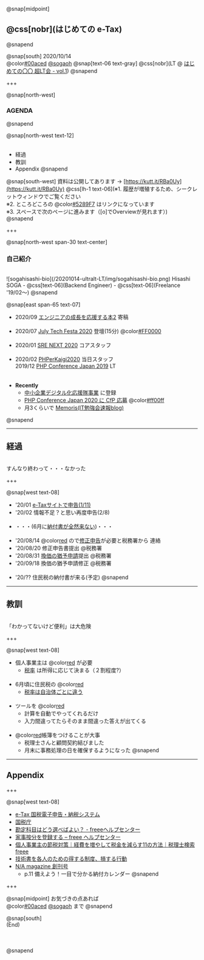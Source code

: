 @snap[midpoint]
## @css[nobr](はじめての e-Tax)
@snapend

@snap[south]
2020/10/14<br>
@color[#00aced](@fa[twitter-square]) [@sogaoh](http://twitter.com/sogaoh)
@snap[text-06 text-gray]
@css[nobr](LT @ [はじめての〇〇 超LT会 - vol.1](https://rakus.connpass.com/event/188470/))
@snapend


+++

@snap[north-west]
### AGENDA
@snapend

@snap[north-west text-12]
<br><br>
- 経過
- 教訓
- Appendix
@snapend

@snap[south-west]
資料は公開してあります -> [https://kutt.it/RBa0Uy](https://kutt.it/RBa0Uy)
@css[lh-1 text-06](※1. 履歴が増殖するため、シークレットウィンドウでご覧ください<br>※2. ところどころの @color[#5289F7](水色の文字) はリンクになっています<br>※3. スペースで次のページに進みます（[o]でOverviewが見れます）)
<br>
@snapend


+++

@snap[north-west span-30 text-center]
### 自己紹介
<br>
![sogahisashi-bio](/20201014-ultralt-LT/img/sogahisashi-bio.png)  
Hisashi SOGA  
- @css[text-06](Backend Engineer)
- @css[text-06](Freelance '19/02〜)
@snapend

@snap[east span-65 text-07]
<br>
- 2020/09 [エンジニアの成長を応援する本2](https://techbookfest.org/product/71750011) 寄稿<br><br>
- 2020/07 [July Tech Festa 2020](https://sogaoh.hatenablog.com/entry/2020/07/25/233956) 登壇(15分) @color[#FF0000](@fa[youtube-play]) <!-- https://www.youtube.com/channel/UCKLoUvohjwyohYzKTRyeUBQ/videos --><br><br>
- 2020/01 [SRE NEXT 2020](https://sogaoh.hatenablog.com/entry/2020/01/27/083113) コアスタッフ<br><br>
- 2020/02 [PHPerKaigi2020](https://sogaoh.hatenablog.com/entry/2020/02/11/180000) 当日スタッフ<br>2019/12 [PHP Conference Japan 2019](https://sogaoh.hatenablog.com/entry/2019/12/02/100752) LT<br><br><br>
- **Recently** 
    - [中小企業デジタル化応援隊事業](https://digitalization-support.jp/) に登録
    - [PHP Conference Japan 2020 に CfP 応募](https://fortee.jp/phpcon-2020/proposal?q=sogaoh) @color[#ff00ff](@fa[star])
    - 月3くらいで [Memoris(IT勉強会速報blog)](https://sogaoh.hatenablog.com/) 

@snapend


--- 

## 経過
<br>
すんなり終わって・・・なかった


+++

@snap[west text-08]
- '20/01 [e-Taxサイトで申告(1/11)](https://www.ant-in-giant.work/posts/2020/01/12/1/)
- '20/02 情報不足？と思い再度申告(2/8)<br><br>
- ・・・(6月に[納付書が全然来ない](https://allabout.co.jp/gm/gc/472890/))・・・<br><br>
- '20/08/14 @color[red](おかしい) ので[修正申告](https://www.nta.go.jp/taxes/shiraberu/taxanswer/shotoku/2026.htm)が必要と税務署から 連絡
- '20/08/20 修正申告書提出 @税務署
- '20/08/31 [換価の猶予申請](https://www.nta.go.jp/taxes/nozei/nofu/24200039.htm)提出 @税務署
- '20/09/18 換価の猶予申請修正 @税務署<br><br>
- '20/?? 住民税の納付書が来る(予定)
@snapend


--- 

## 教訓
<br>
「わかってないけど便利」は大危険


+++

@snap[west text-08]
- 個人事業主は @color[red](所得税貯蓄) が必要
   - [税率](https://www.nta.go.jp/taxes/shiraberu/shinkoku/tebiki/2013/taxanswer/shotoku/2260.htm) は所得に応じて決まる（２割程度?）<br><br>
- 6月頃に住民税の @color[red](納付書が来ないのは何かがおかしい)
   - [税率は自治体ごとに違う](https://internet.watch.impress.co.jp/docs/special/1129773.html) <br><br>
- ツールを @color[red](信じ切ってはいけない)
   - 計算を自動でやってくれるだけ
   - 入力間違ってたらそのまま間違った答えが出てくる<br><br>
- @color[red](細かく正しく)帳簿をつけることが大事
   - 税理士さんと顧問契約結びました
   - 月末に事務処理の日を確保するようになった
@snapend

--- 

## Appendix


+++

@snap[west text-08]
- [e-Tax 国税電子申告・納税システム](https://www.e-tax.nta.go.jp/)
- [国税庁](https://www.nta.go.jp/)
- [勘定科目はどう選べばよい？ - freeeヘルプセンター ](https://support.freee.co.jp/hc/ja/articles/212496366-%E5%8B%98%E5%AE%9A%E7%A7%91%E7%9B%AE%E3%81%AF%E3%81%A9%E3%81%86%E9%81%B8%E3%81%B9%E3%81%B0%E3%82%88%E3%81%84-)
- [家事按分を登録する – freee ヘルプセンター](https://support.freee.co.jp/hc/ja/articles/202849030-%E5%AE%B6%E4%BA%8B%E6%8C%89%E5%88%86%E3%82%92%E7%99%BB%E9%8C%B2%E3%81%99%E3%82%8B)
- [個人事業主の節税対策｜経費を増やして税金を減らす11の方法｜税理士検索freee](https://advisors-freee.jp/article/category/cat-big-05/cat-small-13/468/)
- [技術書を各人のための得する制度、損する行動](https://masuipeo.booth.pm/items/1302979)
- [N/A magazine 創刊号](https://techbookfest.org/product/5823813245730816)
    - p.11 備えよう！一目で分かる納付カレンダー
@snapend

+++

@snap[midpoint]
お気づきの点あれば<br>@color[#00aced](@fa[twitter-square]) [@sogaoh](http://twitter.com/sogaoh) まで
@snapend


@snap[south]  
(End)  
<br><br><br>
@snapend


